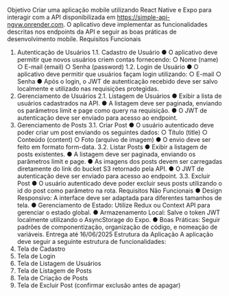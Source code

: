 Objetivo
Criar uma aplicação mobile utilizando React Native e Expo para interagir com a API
disponibilizada em https://simple-api-ngvw.onrender.com. O aplicativo deve implementar as
funcionalidades descritas nos endpoints da API e seguir as boas práticas de
desenvolvimento mobile.
Requisitos Funcionais
1. Autenticação de Usuários
1.1. Cadastro de Usuário
● O aplicativo deve permitir que novos usuários criem contas fornecendo:
○ Nome (name)
○ E-mail (email)
○ Senha (password)
1.2. Login de Usuário
● O aplicativo deve permitir que usuários façam login utilizando:
○ E-mail
○ Senha
● Após o login, o JWT de autenticação recebido deve ser salvo localmente e utilizado
nas requisições protegidas.
2. Gerenciamento de Usuários
2.1. Listagem de Usuários
● Exibir a lista de usuários cadastrados na API.
● A listagem deve ser paginada, enviando os parâmetros limit e page como query
na requisição.
● O JWT de autenticação deve ser enviado para acesso ao endpoint.
3. Gerenciamento de Posts
3.1. Criar Post
● O usuário autenticado deve poder criar um post enviando os seguintes dados:
○ Título (title)
○ Conteúdo (content)
○ Foto (arquivo de imagem)
● O envio deve ser feito em formato form-data.
3.2. Listar Posts
● Exibir a listagem de posts existentes.
● A listagem deve ser paginada, enviando os parâmetros limit e page.
● As imagens dos posts devem ser carregadas diretamente do link do bucket S3
retornado pela API.
● O JWT de autenticação deve ser enviado para acesso ao endpoint.
3.3. Excluir Post
● O usuário autenticado deve poder excluir seus posts utilizando o id do post como
parâmetro na rota.
Requisitos Não Funcionais
● Design Responsivo: A interface deve ser adaptada para diferentes tamanhos de
tela.
● Gerenciamento de Estado: Utilize Redux ou Context API para gerenciar o estado
global.
● Armazenamento Local: Salve o token JWT localmente utilizando o AsyncStorage
do Expo.
● Boas Práticas: Seguir padrões de componentização, organização de código, e
nomeação de variáveis.
Entrega até 16/06/2025
Estrutura da Aplicação
A aplicação deve seguir a seguinte estrutura de funcionalidades:
1. Tela de Cadastro
2. Tela de Login
3. Tela de Listagem de Usuários
4. Tela de Listagem de Posts
5. Tela de Criação de Posts
6. Tela de Excluir Post (confirmar exclusão antes de apagar)